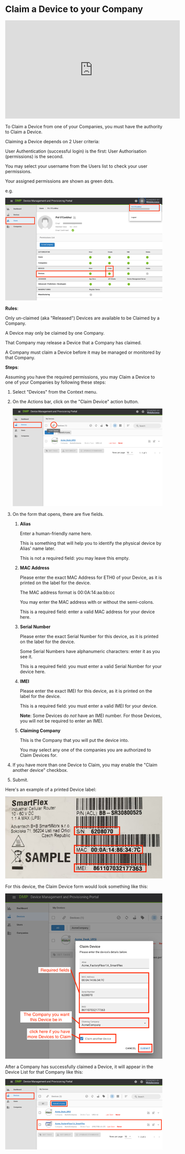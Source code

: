 # Claim a Device to your Company

<iframe width="560" height="315" src="https://www.youtube.com/embed/cS1EdMOR430" frameborder="0" allow="accelerometer; autoplay; encrypted-media; gyroscope; picture-in-picture" allowfullscreen></iframe>



To Claim a Device from one of your Companies, you must have the authority to Claim a Device. 

Claiming a Device depends on 2 User criteria: 

User Authentication (successful login) is the first: User Authorisation (permissions) is the second. 

You may select your username from the Users list to check your user permissions.

Your assigned permissions are shown as green dots.

e.g. 

![permssions](./01_permissions.png)

**Rules**: 

Only un-claimed (aka "Released") Devices are available to be Claimed by a Company.

A Device may only be claimed by one Company. 

That Company may release a Device that a Company has claimed. 

A Company must claim a Device before it may be managed or monitored by that Company. 

**Steps**: 

Assuming you have the required permissions, you may Claim a Device to one of your Companies by following these steps: 

1. Select "Devices" from the Context menu. 

2. On the Actions bar, click on the "Claim Device" action button.

   ![](./02_claimDevice1.png) 

3. On the form that opens, there are five fields. 

   1. **Alias**

      Enter a human-friendly name here. 

      This is something that will help you to identify the physical device by Alias' name later. 

      This is not a required field: you may leave this empty.  

   2. **MAC Address**

      Please enter the exact MAC Address for ETH0 of your Device, as it is printed on the label for the device. 

      The MAC address format is 00:0A:14:aa:bb:cc

      You may enter the MAC address with or without the semi-colons.

      This is a required field: enter a valid MAC address for your device here.

   3. **Serial Number**

      Please enter the exact Serial Number for this device, as it is printed on the label for the device.

      Some Serial Numbers have alphanumeric characters: enter it as you see it. 

      This is a required field: you must enter a valid Serial Number for your device here. 

   4. **IMEI**

      Please enter the exact IMEI for this device, as it is printed on the label for the device.

      This is a required field: you must enter a valid IMEI for your device.

      **Note**: Some Devices do _not_ have an IMEI number. For those Devices, you will not be required to enter an IMEI.

   5. **Claiming Company**

      This is the Company that you will put the device into. 

      You may select any one of the companies you are authorized to Claim Devices for. 

4. If you have more than one Device to Claim, you may enable the "Claim another device" checkbox.

5. Submit.

Here's an example of a printed Device label: 

![label](./04_deviceLabel.png)



For this device, the Claim Device form would look something like this:

![filledForm](./05_claimDeviceForm2_filled.png) 



After a Company has successfully claimed a Device, it will appear in the Device List for that Company like this: 

![claimedDevice](./06_claimedDevice.png)